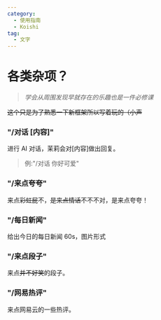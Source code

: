 ```yaml
---
category:
  - 使用指南
  - Koishi
tag:
  - 文字
---
```


# 各类杂项？

> _学会从周围发现早就存在的乐趣也是一件必修课_

~~这个只是为了熟悉一下新框架所以写着玩的（小声~~

### "/对话 [内容]"

进行 AI 对话，茉莉会对[内容]做出回复。

> 例:"/对话 你好可爱"

### "/来点夸夸"

来点~~彩虹屁~~不，~~是来点情话~~不不不对，是来点夸夸！

### "/每日新闻"

给出今日的每日新闻 60s，图片形式

### "/来点段子"

来点~~并不好笑~~的段子。

### "/网易热评"

来点网易云的一些热评。
